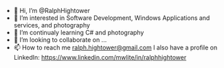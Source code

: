 - 👋 Hi, I’m @RalphHightower
- 👀 I’m interested in Software Development, Windows Applications and services, and photography 
- 🌱 I’m continualy learning C# and photography 
- 💞️ I’m looking to collaborate on ...
- 📫 How to reach me ralph.hightower@gmail.com
I also have a profile on LinkedIn: https://www.linkedin.com/mwlite/in/ralphhightower

<!---
RalphHightower/RalphHightower is a ✨ special ✨ repository because its `README.md` (this file) appears on your GitHub profile.
You can click the Preview link to take a look at your changes.
--->
